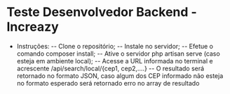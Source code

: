 # Teste Desenvolvedor Backend - Increazy

- Instruções:
-- Clone o repositório;
-- Instale no servidor;
-- Efetue o comando composer install;
-- Ative o servidor php artisan serve (caso esteja em ambiente local);
-- Acesse a URL informada no terminal e acrescente /api/search/local/{cep1, cep2,....}
-- O resultado será retornado no formato JSON, caso algum dos CEP informado não esteja no formato esperado será retornado erro no array de resultado

